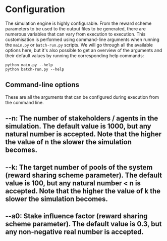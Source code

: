 # Configuration

The simulation engine is highly configurable. From the reward scheme parameters to be used to the output files to be 
generated, there are numerous variables that can vary from execution to execution. This customisation is performed
using command-line arguments when running the ```main.py``` or ```batch-run.py``` scripts. We will go through all the 
available options here, but it's also possible to get an overview of the arguments and their default values by running 
the corresponding help commands:

	python main.py --help
    python batch-run.py --help

## Command-line options

These are all the arguments that can be configured during execution from the command line. 

**--n**: The number of stakeholders / agents in the simulation. The default value is **1000**, but any natural number 
is accepted. Note that the higher the value of **n** the slower the simulation becomes.
---
**--k**: The target number of pools of the system (reward sharing scheme parameter). The default value is **100**, but 
any natural number < **n** is accepted. Note that the higher the value of **k** the slower the simulation becomes.
---
**--a0**: Stake influence factor (reward sharing scheme parameter). The default value is **0.3**, but any non-negative 
real number is accepted. 
---



